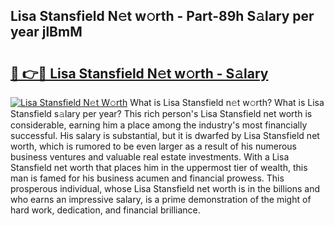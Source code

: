## Lisa Stansfield N𝚎t w𝚘rth - Part-89h S𝚊lary per year jlBmM

# <h2><a href="http://gc3xini.nevu.top/?p=Lisa+Stansfield">🔗 👉🔴 Lisa Stansfield N𝚎t w𝚘rth - S𝚊lary</a></h2>

[![Lisa Stansfield N𝚎t W𝚘rth](https://i.imgur.com/Oavwk0R.jpeg)](http://gc3xini.nevu.top/?p=Lisa+Stansfield)
What is Lisa Stansfield n𝚎t w𝚘rth? What is Lisa Stansfield s𝚊lary per year?
This rich person's Lisa Stansfield net worth is considerable, earning him a place among the industry's most financially successful. His salary is substantial, but it is dwarfed by Lisa Stansfield net worth, which is rumored to be even larger as a result of his numerous business ventures and valuable real estate investments. With a Lisa Stansfield net worth that places him in the uppermost tier of wealth, this man is famed for his business acumen and financial prowess. This prosperous individual, whose Lisa Stansfield net worth is in the billions and who earns an impressive salary, is a prime demonstration of the might of hard work, dedication, and financial brilliance.
